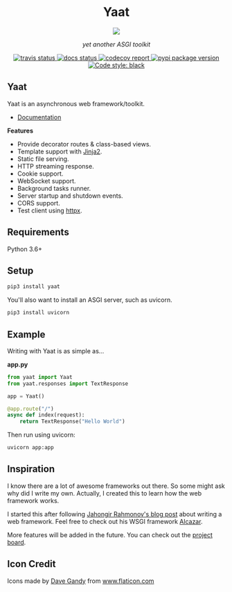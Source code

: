 <h1 align="center">Yaat</h1>  

<p align="center">
    <img src="https://avatars0.githubusercontent.com/u/62506028?s=200&v=4">
</p>

<p align="center"><i>yet another ASGI toolkit</i></p>

<p align="center">
    <a href="https://travis-ci.org/github/yaat-project/yaat">
        <img src="https://travis-ci.org/yaat-project/yaat.svg?branch=master" alt="travis status"/>
    </a>
    <a href='https://yaat.readthedocs.io/en/latest/?badge=latest'>
        <img src='https://readthedocs.org/projects/yaat/badge/?version=latest' alt='docs status' />
    </a>
    <a href="https://codecov.io/gh/yaat-project/yaat/">
        <img src="https://codecov.io/gh/yaat-project/yaat/branch/master/graph/badge.svg" alt="codecov report"/>
    </a>
    <a href="https://pypi.org/project/yaat/">
        <img src="https://badge.fury.io/py/yaat.svg" alt="pypi package version"/>
    </a>
    <a href="https://github.com/psf/black">
        <img alt="Code style: black" src="https://img.shields.io/badge/code%20style-black-000000.svg">
    </a>
</p>

## Yaat

Yaat is an asynchronous web framework/toolkit.

- [Documentation](https://yaat.readthedocs.io/)

**Features**  

- Provide decorator routes & class-based views.
- Template support with [Jinja2](https://jinja.palletsprojects.com/).
- Static file serving.
- HTTP streaming response.
- Cookie support.
- WebSocket support.
- Background tasks runner.
- Server startup and shutdown events.
- CORS support.
- Test client using [httpx](https://www.python-httpx.org/).

## Requirements

Python 3.6+

## Setup

```bash
pip3 install yaat
```

You'll also want to install an ASGI server, such as uvicorn.

```bash
pip3 install uvicorn
```

## Example

Writing with Yaat is as simple as...

**app.py**

```python
from yaat import Yaat
from yaat.responses import TextResponse

app = Yaat()

@app.route("/")
async def index(request):
    return TextResponse("Hello World")
```

Then run using uvicorn:

```bash
uvicorn app:app
```

## Inspiration

I know there are a lot of awesome frameworks out there. So some might ask why did I write my own. Actually, I created this to learn how the web framework works.

I started this after following [Jahongir Rahmonov's blog post](https://rahmonov.me/posts/write-python-framework-part-one/) about writing a web framework. Feel free to check out his WSGI framework [Alcazar](https://github.com/rahmonov/alcazar).

More features will be added in the future. You can check out the [project board](https://github.com/yaat-project/yaat/projects/1).


## Icon Credit

Icons made by <a href="https://www.flaticon.com/authors/dave-gandy" title="Dave Gandy">Dave Gandy</a> from <a href="https://www.flaticon.com/" title="Flaticon">www.flaticon.com</a>
